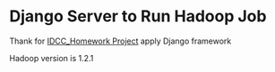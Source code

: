 # Django Server to Run Hadoop Job
Thank for [IDCC_Homework Project](https://github.com/jlee58/IDCC_Homework) apply Django framework

Hadoop version is 1.2.1 
